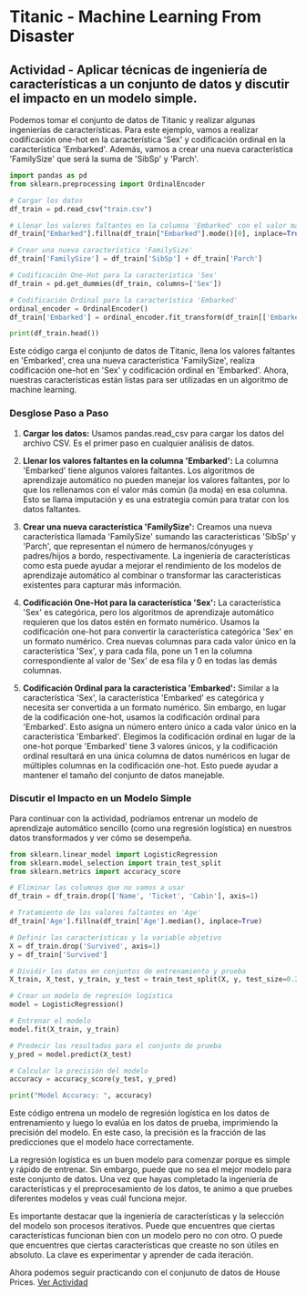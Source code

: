 # Titanic - Machine Learning From Disaster

## Actividad - Aplicar técnicas de ingeniería de características a un conjunto de datos y discutir el impacto en un modelo simple.

Podemos tomar el conjunto de datos de Titanic y realizar algunas ingenierías de características. Para este ejemplo, vamos a realizar codificación one-hot en la característica 'Sex' y codificación ordinal en la característica 'Embarked'. Además, vamos a crear una nueva característica 'FamilySize' que será la suma de 'SibSp' y 'Parch'.

```python
import pandas as pd
from sklearn.preprocessing import OrdinalEncoder

# Cargar los datos
df_train = pd.read_csv("train.csv")

# Llenar los valores faltantes en la columna 'Embarked' con el valor más común
df_train["Embarked"].fillna(df_train["Embarked"].mode()[0], inplace=True)

# Crear una nueva característica 'FamilySize'
df_train['FamilySize'] = df_train['SibSp'] + df_train['Parch']

# Codificación One-Hot para la característica 'Sex'
df_train = pd.get_dummies(df_train, columns=['Sex'])

# Codificación Ordinal para la característica 'Embarked'
ordinal_encoder = OrdinalEncoder()
df_train['Embarked'] = ordinal_encoder.fit_transform(df_train[['Embarked']])

print(df_train.head())
```

Este código carga el conjunto de datos de Titanic, llena los valores faltantes en 'Embarked', crea una nueva característica 'FamilySize', realiza codificación one-hot en 'Sex' y codificación ordinal en 'Embarked'. Ahora, nuestras características están listas para ser utilizadas en un algoritmo de machine learning.

### Desglose Paso a Paso
1. **Cargar los datos:** Usamos pandas.read_csv para cargar los datos del archivo CSV. Es el primer paso en cualquier análisis de datos.

2. **Llenar los valores faltantes en la columna 'Embarked':** La columna 'Embarked' tiene algunos valores faltantes. Los algoritmos de aprendizaje automático no pueden manejar los valores faltantes, por lo que los rellenamos con el valor más común (la moda) en esa columna. Esto se llama imputación y es una estrategia común para tratar con los datos faltantes.

3. **Crear una nueva característica 'FamilySize':** Creamos una nueva característica llamada 'FamilySize' sumando las características 'SibSp' y 'Parch', que representan el número de hermanos/cónyuges y padres/hijos a bordo, respectivamente. La ingeniería de características como esta puede ayudar a mejorar el rendimiento de los modelos de aprendizaje automático al combinar o transformar las características existentes para capturar más información.

4. **Codificación One-Hot para la característica 'Sex':** La característica 'Sex' es categórica, pero los algoritmos de aprendizaje automático requieren que los datos estén en formato numérico. Usamos la codificación one-hot para convertir la característica categórica 'Sex' en un formato numérico. Crea nuevas columnas para cada valor único en la característica 'Sex', y para cada fila, pone un 1 en la columna correspondiente al valor de 'Sex' de esa fila y 0 en todas las demás columnas.

5. **Codificación Ordinal para la característica 'Embarked':** Similar a la característica 'Sex', la característica 'Embarked' es categórica y necesita ser convertida a un formato numérico. Sin embargo, en lugar de la codificación one-hot, usamos la codificación ordinal para 'Embarked'. Esto asigna un número entero único a cada valor único en la característica 'Embarked'. Elegimos la codificación ordinal en lugar de la one-hot porque 'Embarked' tiene 3 valores únicos, y la codificación ordinal resultará en una única columna de datos numéricos en lugar de múltiples columnas en la codificación one-hot. Esto puede ayudar a mantener el tamaño del conjunto de datos manejable.

### Discutir el Impacto en un Modelo Simple
Para continuar con la actividad, podríamos entrenar un modelo de aprendizaje automático sencillo (como una regresión logística) en nuestros datos transformados y ver cómo se desempeña.

```python
from sklearn.linear_model import LogisticRegression
from sklearn.model_selection import train_test_split
from sklearn.metrics import accuracy_score

# Eliminar las columnas que no vamos a usar
df_train = df_train.drop(['Name', 'Ticket', 'Cabin'], axis=1)

# Tratamiento de los valores faltantes en 'Age'
df_train['Age'].fillna(df_train['Age'].median(), inplace=True)

# Definir las características y la variable objetivo
X = df_train.drop('Survived', axis=1)
y = df_train['Survived']

# Dividir los datos en conjuntos de entrenamiento y prueba
X_train, X_test, y_train, y_test = train_test_split(X, y, test_size=0.2, random_state=42)

# Crear un modelo de regresión logística
model = LogisticRegression()

# Entrenar el modelo
model.fit(X_train, y_train)

# Predecir los resultados para el conjunto de prueba
y_pred = model.predict(X_test)

# Calcular la precisión del modelo
accuracy = accuracy_score(y_test, y_pred)

print("Model Accuracy: ", accuracy)
```
Este código entrena un modelo de regresión logística en los datos de entrenamiento y luego lo evalúa en los datos de prueba, imprimiendo la precisión del modelo. En este caso, la precisión es la fracción de las predicciones que el modelo hace correctamente.

La regresión logística es un buen modelo para comenzar porque es simple y rápido de entrenar. Sin embargo, puede que no sea el mejor modelo para este conjunto de datos. Una vez que hayas completado la ingeniería de características y el preprocesamiento de los datos, te animo a que pruebes diferentes modelos y veas cuál funciona mejor.

Es importante destacar que la ingeniería de características y la selección del modelo son procesos iterativos. Puede que encuentres que ciertas características funcionan bien con un modelo pero no con otro. O puede que encuentres que ciertas características que creaste no son útiles en absoluto. La clave es experimentar y aprender de cada iteración.

Ahora podemos seguir practicando con el conjunuto de datos de House Prices.
[Ver Actividad](https://github.com/apholdings/Ciencia_de_Datos_con_Python/tree/main/7%29%20Ingenieria%20de%20Caracteristicas/House%20Prices%20-%20Advanced%20Regression%20Techniques)